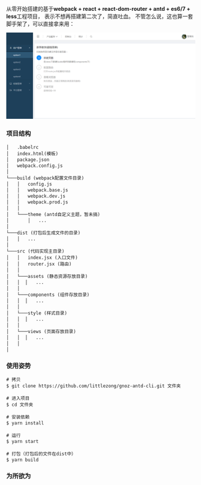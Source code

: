 从零开始搭建的基于**webpack + react + react-dom-router + antd + es6/7 + less**工程项目，
表示不想再搭建第二次了，简直吐血。
不管怎么说，这也算一套脚手架了，可以直接拿来用：

 ![预览](./preview.png)

### 项目结构
```
│   .babelrc
│   index.html(模板)
│   package.json
│   webpack.config.js
│
└───build (webpack配置文件目录)
│   │   config.js
│   │   webpack.base.js
│   │   webpack.dev.js
│   │   webpack.prod.js
│   │
│   └───theme (antd自定义主题，暂未搞)
│       │   ...
│
└───dist (打包后生成文件的目录)
│   │   ...
│
└───src (代码实现主目录)
│   │   index.jsx (入口文件)
│   │   router.jsx (路由)
│   │
│   └───assets (静态资源存放目录)
│   │  │   ...
│   │
│   └───components (组件存放目录)
│   │  │   ...
│   │
│   └───style (样式目录)
│   │  │   ...
│   │
│   └───views (页面存放目录)
│   │  │   ...
│   │
│
```


### 使用姿势
```git bash
# 拷贝
$ git clone https://github.com/littlezong/gnoz-antd-cli.git 文件夹

# 进入项目
$ cd 文件夹

# 安装依赖
$ yarn install

# 运行
$ yarn start

# 打包（打包后的文件在dist中）
$ yarn build
```

### 为所欲为